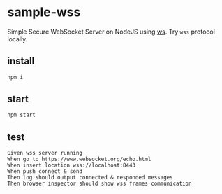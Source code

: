 # sample-wss

Simple Secure WebSocket Server on NodeJS using [ws](https://www.npmjs.com/package/ws).
Try `wss` protocol locally.

## install

```bash
npm i
```

## start

```bash
npm start
```

## test

```gherkin
Given wss server running
When go to https://www.websocket.org/echo.html
When insert location wss://localhost:8443
When push connect & send
Then log should output connected & responded messages
Then browser inspector should show wss frames communication
```
